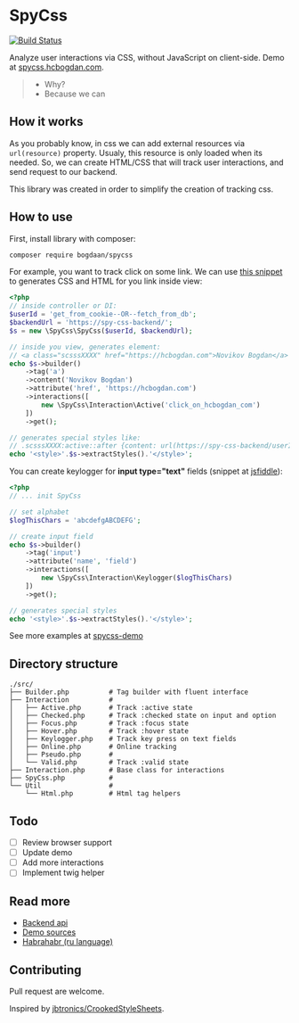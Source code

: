 # SpyCss

[![Build
Status](https://secure.travis-ci.org/Bogdaan/spycss.png)](http://travis-ci.org/Bogdaan/spycss)

Analyze user interactions via CSS, without JavaScript on client-side.
Demo at [spycss.hcbogdan.com](https://spycss.hcbogdan.com).

> - Why?
> - Because we can

## How it works

As you probably know, in css we can add external resources via `url(resource)`
property. Usualy, this resource is only loaded when its needed. So, we can
create HTML/CSS that will track user interactions, and send request to our
backend.

This library was created in order to simplify the creation of tracking css.

## How to use

First, install library with composer:

```bash
composer require bogdaan/spycss
```

For example, you want to track click on some link. We can use [this snippet](https://jsfiddle.net/hcbogdan/tp4cj3jy/) to
generates CSS and HTML for you link inside view:

```php
<?php
// inside controller or DI:
$userId = 'get_from_cookie--OR--fetch_from_db';
$backendUrl = 'https://spy-css-backend/';
$s = new \SpyCss\SpyCss($userId, $backendUrl);

// inside you view, generates element:
// <a class="scsssXXXX" href="https://hcbogdan.com">Novikov Bogdan</a>
echo $s->builder()
    ->tag('a')
    ->content('Novikov Bogdan')
    ->attribute('href', 'https://hcbogdan.com')
    ->interactions([
        new \SpyCss\Interaction\Active('click_on_hcbogdan_com')
    ])
    ->get();

// generates special styles like:
// .scsssXXXX:active::after {content: url(https://spy-css-backend/userId/active/click_on_hcbogdan_com);}'
echo '<style>'.$s->extractStyles().'</style>';
```

You can create keylogger for **input type="text"** fields (snippet at [jsfiddle](https://jsfiddle.net/hcbogdan/6hmm2z47/)):

```php
<?php
// ... init SpyCss

// set alphabet
$logThisChars = 'abcdefgABCDEFG';

// create input field
echo $s->builder()
    ->tag('input')
    ->attribute('name', 'field')
    ->interactions([
        new \SpyCss\Interaction\Keylogger($logThisChars)
    ])
    ->get();

// generates special styles
echo '<style>'.$s->extractStyles().'</style>';
```

See more examples at [spycss-demo](https://github.com/Bogdaan/spycss-demo/blob/master/src/controllers.php#L22)


## Directory structure

```
./src/
├── Builder.php          # Tag builder with fluent interface
├── Interaction          #
│   ├── Active.php       # Track :active state
│   ├── Checked.php      # Track :checked state on input and option
│   ├── Focus.php        # Track :focus state
│   ├── Hover.php        # Track :hover state
│   ├── Keylogger.php    # Track key press on text fields
│   ├── Online.php       # Online tracking
│   ├── Pseudo.php       #
│   └── Valid.php        # Track :valid state
├── Interaction.php      # Base class for interactions
├── SpyCss.php           #
└── Util                 #
    └── Html.php         # Html tag helpers
```

## Todo

- [ ] Review browser support
- [ ] Update demo
- [ ] Add more interactions
- [ ] Implement twig helper

## Read more

+ [Backend api](docs/backend-api.md)
+ [Demo sources](https://github.com/Bogdaan/spycss-demo)
+ [Habrahabr (ru language)](https://habrahabr.ru/post/348196/)

## Contributing

Pull request are welcome.

Inspired by [jbtronics/CrookedStyleSheets](https://github.com/jbtronics/CrookedStyleSheets).
